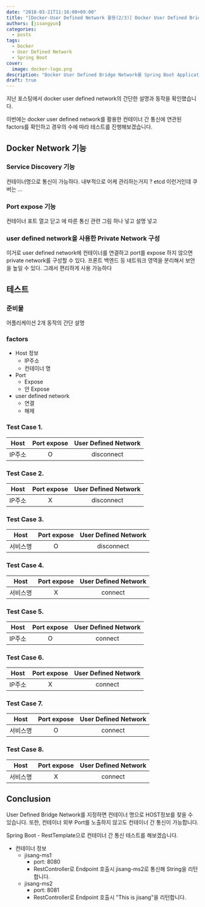 ```yaml
---
date: "2018-03-21T11:16:00+09:00"
title: "[Docker-User Defined Network 활용(2/3)] Docker User Defined Bridge Network 테스트"
authors: [jisangyun]
categories:
  - posts
tags:
  - Docker
  - User Defined Network
  - Spring Boot
cover:
  image: docker-logo.png
description: "Docker User Defined Bridge Network를 Spring Boot Application으로 테스트합니다."
draft: true
---
```


지난 포스팅에서 docker user defined network의 간단한 설명과 동작을 확인했습니다.

이번에는 docker user defined network를 활용한 컨테이너 간 통신에 연관된 factors를 확인하고 경우의 수에 따라 테스트를 진행해보겠습니다.

## Docker Network 기능

### Service Discovery 기능

컨테이너명으로 통신이 가능하다. 내부적으로 어케 관리하는거지 ? etcd 이런거인데 쿠버는 ... 

### Port expose 기능

컨테이너 포트 열고 닫고 에 따른 통신 관련 그림 하나 넣고 설명 넣고

### user defined network을 사용한 Private Network 구성

이거로 user defined network에 컨테이너를 연결하고 port를 expose 하지 않으면 private network를 구성할 수 있다.
프론트 백엔드 등 네트워크 영역을 분리해서 보안을 높일 수 있다. 
그래서 편리하게 사용 가능하다

## 테스트

### 준비물

어플리케이션 2개
동작의 간단 설명

### factors

- Host 정보
  - IP주소
  - 컨테이너 명
- Port  
  - Expose
  - 안 Expose
- user defined network
  - 연결
  - 해제

### Test Case 1. 

| Host | Port expose | User Defined Network |
| :---: | :---: | :---: |
| IP주소 | O | disconnect |

### Test Case 2. 

| Host | Port expose | User Defined Network |
| :---: | :---: | :---: |
| IP주소 | X | disconnect |

### Test Case 3. 

| Host | Port expose | User Defined Network |
| :---: | :---: | :---: |
| 서비스명 | O | disconnect |

### Test Case 4. 

| Host | Port expose | User Defined Network |
| :---: | :---: | :---: |
| 서비스명 | X | connect |

### Test Case 5. 

| Host | Port expose | User Defined Network |
| :---: | :---: | :---: |
| IP주소 | O | connect |

### Test Case 6. 

| Host | Port expose | User Defined Network |
| :---: | :---: | :---: |
| IP주소 | X | connect |

### Test Case 7. 

| Host | Port expose | User Defined Network |
| :---: | :---: | :---: |
| 서비스명 | O | connect |

### Test Case 8. 

| Host | Port expose | User Defined Network |
| :---: | :---: | :---: |
| 서비스명 | X | connect |




## Conclusion

User Defined Bridge Network를 지정하면 컨테이너 명으로 HOST정보를 찾을 수 있습니다. 또한, 컨테이너 외부 Port를 노출하지 않고도 컨테이너 간 통신이 가능합니다.

Spring Boot - RestTemplate으로 컨테이너 간 통신 테스트를 해보겠습니다.
- 컨테이너 정보
  - jisang-ms1
    - port: 8080
    - RestController로 Endpoint 호출시 jisang-ms2로 통신해 String을 리턴합니다.
  - jisang-ms2
    - port: 8081
    - RestController로 Endpoint 호출시 "This is jisang"을 리턴합니다.
